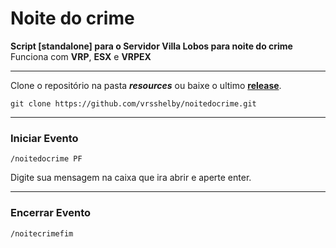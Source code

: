 


# Noite do crime
**Script [standalone] para o Servidor Villa Lobos para noite do crime** <br>
Funciona com **VRP**, **ESX** e **VRPEX**
__________
Clone o repositório na pasta ***resources*** ou baixe o ultimo [**release**](https://github.com/vrsshelby/noitedocrime/releases).

    git clone https://github.com/vrsshelby/noitedocrime.git

________________

### Iniciar Evento

    /noitedocrime PF

Digite sua mensagem na caixa que ira abrir e aperte enter.
__________

### Encerrar Evento

    /noitecrimefim
